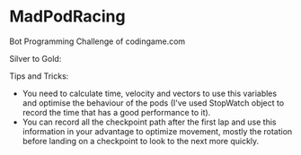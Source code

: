 # MadPodRacing
Bot Programming Challenge of codingame.com

Silver to Gold:
[](https://github.com/azgm07/MadPodRacing/blob/main/Screenshot%202023-05-05%20105811.png?raw=true)

Tips and Tricks:
- You need to calculate time, velocity and vectors to use this variables and optimise the behaviour of the pods (I've used StopWatch object to record the time that has a good performance to it).
- You can record all the checkpoint path after the first lap and use this information in your advantage to optimize movement, mostly the rotation before landing on a checkpoint to look to the next more quickly.
